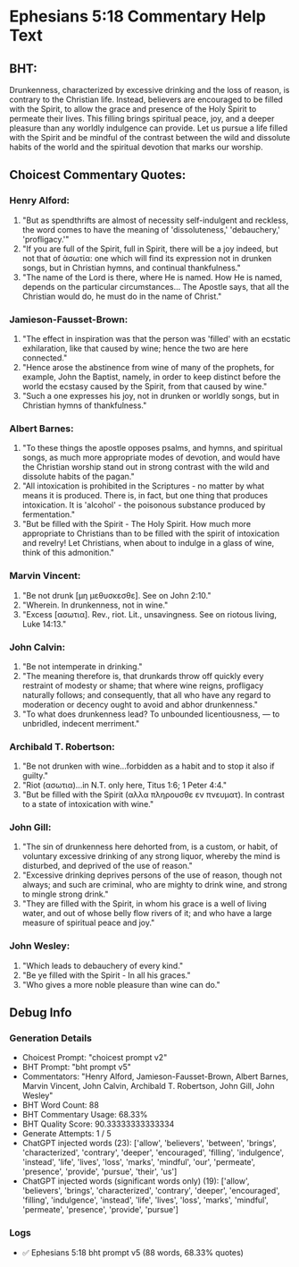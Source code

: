 # Ephesians 5:18 Commentary Help Text

## BHT:
Drunkenness, characterized by excessive drinking and the loss of reason, is contrary to the Christian life. Instead, believers are encouraged to be filled with the Spirit, to allow the grace and presence of the Holy Spirit to permeate their lives. This filling brings spiritual peace, joy, and a deeper pleasure than any worldly indulgence can provide. Let us pursue a life filled with the Spirit and be mindful of the contrast between the wild and dissolute habits of the world and the spiritual devotion that marks our worship.

## Choicest Commentary Quotes:
### Henry Alford:
1. "But as spendthrifts are almost of necessity self-indulgent and reckless, the word comes to have the meaning of 'dissoluteness,' 'debauchery,' 'profligacy.'"
2. "If you are full of the Spirit, full in Spirit, there will be a joy indeed, but not that of ἀσωτία: one which will find its expression not in drunken songs, but in Christian hymns, and continual thankfulness."
3. "The name of the Lord is there, where He is named. How He is named, depends on the particular circumstances... The Apostle says, that all the Christian would do, he must do in the name of Christ."

### Jamieson-Fausset-Brown:
1. "The effect in inspiration was that the person was 'filled' with an ecstatic exhilaration, like that caused by wine; hence the two are here connected."
2. "Hence arose the abstinence from wine of many of the prophets, for example, John the Baptist, namely, in order to keep distinct before the world the ecstasy caused by the Spirit, from that caused by wine."
3. "Such a one expresses his joy, not in drunken or worldly songs, but in Christian hymns of thankfulness."

### Albert Barnes:
1. "To these things the apostle opposes psalms, and hymns, and spiritual songs, as much more appropriate modes of devotion, and would have the Christian worship stand out in strong contrast with the wild and dissolute habits of the pagan."
2. "All intoxication is prohibited in the Scriptures - no matter by what means it is produced. There is, in fact, but one thing that produces intoxication. It is 'alcohol' - the poisonous substance produced by fermentation."
3. "But be filled with the Spirit - The Holy Spirit. How much more appropriate to Christians than to be filled with the spirit of intoxication and revelry! Let Christians, when about to indulge in a glass of wine, think of this admonition."

### Marvin Vincent:
1. "Be not drunk [μη μεθυσκεσθε]. See on John 2:10."
2. "Wherein. In drunkenness, not in wine."
3. "Excess [ασωτια]. Rev., riot. Lit., unsavingness. See on riotous living, Luke 14:13."

### John Calvin:
1. "Be not intemperate in drinking."
2. "The meaning therefore is, that drunkards throw off quickly every restraint of modesty or shame; that where wine reigns, profligacy naturally follows; and consequently, that all who have any regard to moderation or decency ought to avoid and abhor drunkenness."
3. "To what does drunkenness lead? To unbounded licentiousness, — to unbridled, indecent merriment."

### Archibald T. Robertson:
1. "Be not drunken with wine...forbidden as a habit and to stop it also if guilty." 
2. "Riot (ασωτια)...in N.T. only here, Titus 1:6; 1 Peter 4:4."
3. "But be filled with the Spirit (αλλα πληρουσθε εν πνευματ). In contrast to a state of intoxication with wine."

### John Gill:
1. "The sin of drunkenness here dehorted from, is a custom, or habit, of voluntary excessive drinking of any strong liquor, whereby the mind is disturbed, and deprived of the use of reason."
2. "Excessive drinking deprives persons of the use of reason, though not always; and such are criminal, who are mighty to drink wine, and strong to mingle strong drink."
3. "They are filled with the Spirit, in whom his grace is a well of living water, and out of whose belly flow rivers of it; and who have a large measure of spiritual peace and joy."

### John Wesley:
1. "Which leads to debauchery of every kind."
2. "Be ye filled with the Spirit - In all his graces."
3. "Who gives a more noble pleasure than wine can do."


## Debug Info
### Generation Details
- Choicest Prompt: "choicest prompt v2"
- BHT Prompt: "bht prompt v5"
- Commentators: "Henry Alford, Jamieson-Fausset-Brown, Albert Barnes, Marvin Vincent, John Calvin, Archibald T. Robertson, John Gill, John Wesley"
- BHT Word Count: 88
- BHT Commentary Usage: 68.33%
- BHT Quality Score: 90.33333333333334
- Generate Attempts: 1 / 5
- ChatGPT injected words (23):
	['allow', 'believers', 'between', 'brings', 'characterized', 'contrary', 'deeper', 'encouraged', 'filling', 'indulgence', 'instead', 'life', 'lives', 'loss', 'marks', 'mindful', 'our', 'permeate', 'presence', 'provide', 'pursue', 'their', 'us']
- ChatGPT injected words (significant words only) (19):
	['allow', 'believers', 'brings', 'characterized', 'contrary', 'deeper', 'encouraged', 'filling', 'indulgence', 'instead', 'life', 'lives', 'loss', 'marks', 'mindful', 'permeate', 'presence', 'provide', 'pursue']

### Logs
- ✅ Ephesians 5:18 bht prompt v5 (88 words, 68.33% quotes)